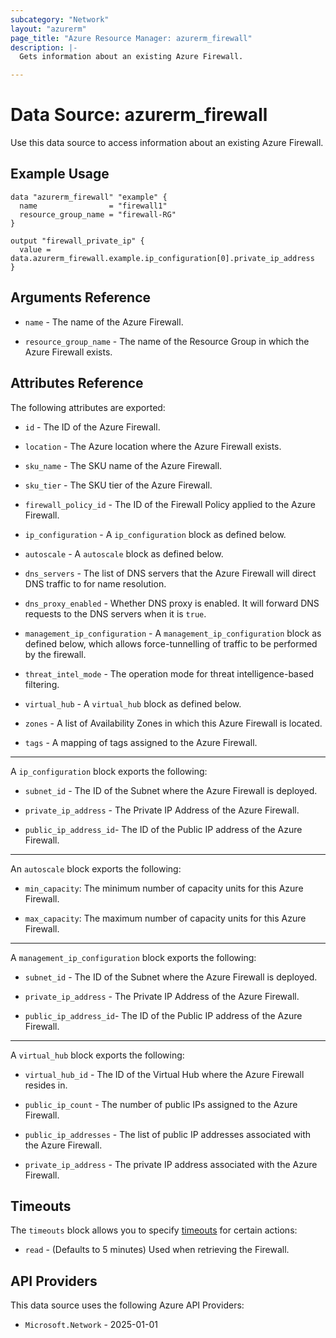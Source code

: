 ```yaml
---
subcategory: "Network"
layout: "azurerm"
page_title: "Azure Resource Manager: azurerm_firewall"
description: |-
  Gets information about an existing Azure Firewall.

---
```


# Data Source: azurerm_firewall

Use this data source to access information about an existing Azure Firewall.

## Example Usage

```hcl
data "azurerm_firewall" "example" {
  name                = "firewall1"
  resource_group_name = "firewall-RG"
}

output "firewall_private_ip" {
  value = data.azurerm_firewall.example.ip_configuration[0].private_ip_address
}
```

## Arguments Reference

* `name` - The name of the Azure Firewall.

* `resource_group_name` - The name of the Resource Group in which the Azure Firewall exists.

## Attributes Reference

The following attributes are exported:

* `id` - The ID of the Azure Firewall.

* `location` - The Azure location where the Azure Firewall exists.

* `sku_name` - The SKU name of the Azure Firewall.

* `sku_tier` - The SKU tier of the Azure Firewall.

* `firewall_policy_id` - The ID of the Firewall Policy applied to the Azure Firewall.

* `ip_configuration` - A `ip_configuration` block as defined below.

* `autoscale` - A `autoscale` block as defined below.

* `dns_servers` - The list of DNS servers that the Azure Firewall will direct DNS traffic to for name resolution.

* `dns_proxy_enabled` - Whether DNS proxy is enabled. It will forward DNS requests to the DNS servers when it is `true`.

* `management_ip_configuration` - A `management_ip_configuration` block as defined below, which allows force-tunnelling of traffic to be performed by the firewall.

* `threat_intel_mode` - The operation mode for threat intelligence-based filtering.

* `virtual_hub` - A `virtual_hub` block as defined below.

* `zones` - A list of Availability Zones in which this Azure Firewall is located.

* `tags` - A mapping of tags assigned to the Azure Firewall.

---

A `ip_configuration` block exports the following:

* `subnet_id` - The ID of the Subnet where the Azure Firewall is deployed.

* `private_ip_address` - The Private IP Address of the Azure Firewall.

* `public_ip_address_id`- The ID of the Public IP address of the Azure Firewall.

---

An `autoscale` block exports the following:

* `min_capacity`: The minimum number of capacity units for this Azure Firewall.

* `max_capacity`: The maximum number of capacity units for this Azure Firewall.

---

A `management_ip_configuration` block exports the following:

* `subnet_id` - The ID of the Subnet where the Azure Firewall is deployed.

* `private_ip_address` - The Private IP Address of the Azure Firewall.

* `public_ip_address_id`- The ID of the Public IP address of the Azure Firewall.

---

A `virtual_hub` block exports the following:

* `virtual_hub_id` - The ID of the Virtual Hub where the Azure Firewall resides in.

* `public_ip_count` - The number of public IPs assigned to the Azure Firewall.

* `public_ip_addresses` - The list of public IP addresses associated with the Azure Firewall.

* `private_ip_address` - The private IP address associated with the Azure Firewall.

## Timeouts

The `timeouts` block allows you to specify [timeouts](https://developer.hashicorp.com/terraform/language/resources/configure#define-operation-timeouts) for certain actions:

* `read` - (Defaults to 5 minutes) Used when retrieving the Firewall.

## API Providers
<!-- This section is generated, changes will be overwritten -->
This data source uses the following Azure API Providers:

* `Microsoft.Network` - 2025-01-01
